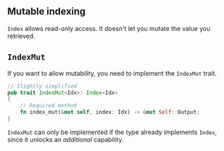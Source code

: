 ## Mutable indexing

`Index` allows read-only access. It doesn't let you mutate the value you
retrieved.

## `IndexMut`

If you want to allow mutability, you need to implement the `IndexMut` trait.

```rust
// Slightly simplified
pub trait IndexMut<Idx>: Index<Idx>
{
    // Required method
    fn index_mut(&mut self, index: Idx) -> &mut Self::Output;
}
```

`IndexMut` can only be implemented if the type already implements `Index`,
since it unlocks an _additional_ capability.
